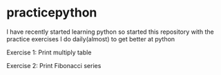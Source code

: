 # practicepython

I have recently started learning python so started this repository with the practice exercises I do daily(almost) to get better at python

Exercise 1: Print multiply table 

Exercise 2: Print Fibonacci series
